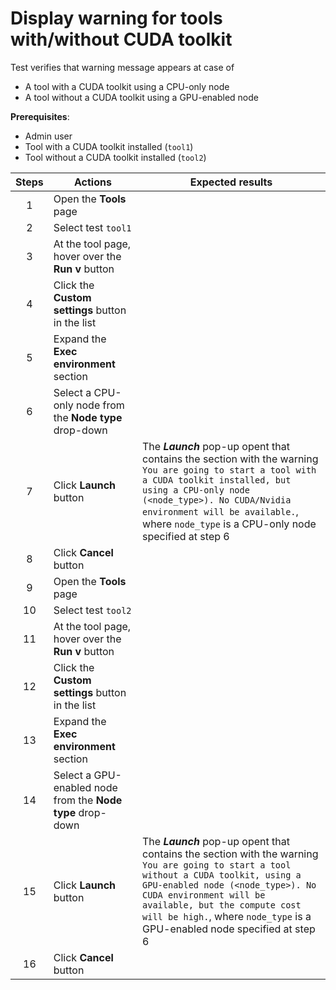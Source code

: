 # Display warning for tools with/without CUDA toolkit

Test verifies that warning message appears at case of
- A tool with a CUDA toolkit using a CPU-only node
- A tool without a CUDA toolkit using a GPU-enabled node

**Prerequisites**:
- Admin user
- Tool with a CUDA toolkit installed (`tool1`)
- Tool without a CUDA toolkit installed (`tool2`)

| Steps | Actions | Expected results |
| :---: | --- | --- |
| 1 | Open the **Tools** page | |
| 2 | Select test `tool1` | |
| 3 | At the tool page, hover over the **Run v** button | |
| 4 | Click the **Custom settings** button in the list | |
| 5 | Expand the **Exec environment** section | |
| 6 | Select a CPU-only node from the **Node type** drop-down | |
| 7 | Click **Launch** button | The ***Launch*** pop-up opent that contains the section with the warning `You are going to start a tool with a CUDA toolkit installed, but using a CPU-only node (<node_type>). No CUDA/Nvidia environment will be available.`, where `node_type` is a CPU-only node specified at step 6 |
| 8 | Click **Cancel** button | |
| 9 | Open the **Tools** page | |
| 10 | Select test `tool2` | |
| 11 | At the tool page, hover over the **Run v** button | |
| 12 | Click the **Custom settings** button in the list | |
| 13 | Expand the **Exec environment** section | |
| 14 | Select a GPU-enabled node from the **Node type** drop-down | |
| 15 | Click **Launch** button | The ***Launch*** pop-up opent that contains the section with the warning `You are going to start a tool without a CUDA toolkit, using a GPU-enabled node (<node_type>). No CUDA environment will be available, but the compute cost will be high.`, where `node_type` is a GPU-enabled node specified at step 6 |
| 16 | Click **Cancel** button | |